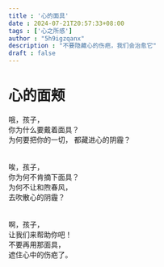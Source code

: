 ```yaml
---
title : '心的面具'
date : 2024-07-21T20:57:33+08:00
tags : ['心之所感']
author : "5h9igzqanx"
description : "不要隐藏心的伤疤，我们会治愈它"
draft : false
---
```


# 心的面颊

哦，孩子，  
你为什么要戴着面具？  
为何要把你的一切，
都藏进心的阴霾？  
<br>  
唉，孩子，  
你为何不肯摘下面具？  
为何不让和煦春风，  
去吹散心的阴霾？  
<br>  
啊，孩子，  
让我们来帮助你吧！  
不要再用那面具，  
遮住心中的伤疤了。  
